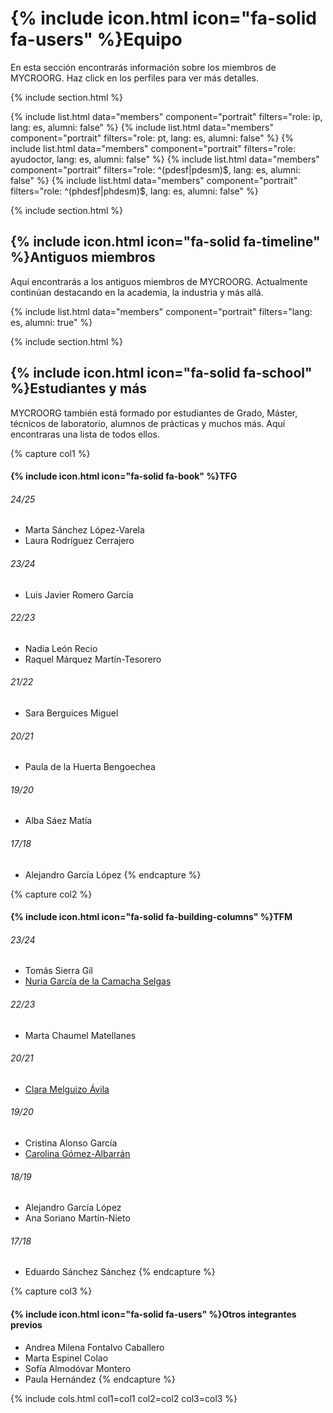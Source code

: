 
# {% include icon.html icon="fa-solid fa-users" %}Equipo

En esta sección encontrarás información sobre los miembros de MYCROORG. Haz click en los perfiles para ver más detalles. 

{% include section.html %}

{% include list.html data="members" component="portrait" filters="role: ip, lang: es,  alumni: false" %}
{% include list.html data="members" component="portrait" filters="role: pt, lang: es,  alumni: false" %}
{% include list.html data="members" component="portrait" filters="role: ayudoctor, lang: es,  alumni: false" %}
{% include list.html data="members" component="portrait" filters="role: ^(pdesf|pdesm)$, lang: es,  alumni: false" %}
{% include list.html data="members" component="portrait" filters="role: ^(phdesf|phdesm)$, lang: es,  alumni: false" %}


{% include section.html %}

## {% include icon.html icon="fa-solid fa-timeline" %}Antiguos miembros

Aquí encontrarás a los antiguos miembros de MYCROORG. Actualmente continúan destacando en la academia, la industria y más allá.

{% include list.html data="members" component="portrait" filters="lang: es, alumni: true" %}

{% include section.html %}

## {% include icon.html icon="fa-solid fa-school" %}Estudiantes y más

MYCROORG también está formado por estudiantes de Grado, Máster, técnicos de laboratorio, alumnos de prácticas y muchos más. Aquí encontraras una lista de todos ellos.

{% capture col1 %}
#### {% include icon.html icon="fa-solid fa-book" %}TFG

###### 24/25
- Marta Sánchez López-Varela
- Laura Rodríguez Cerrajero

###### 23/24
- Luis Javier Romero García

###### 22/23
- Nadia León Recio
- Raquel Márquez Martín-Tesorero

###### 21/22

- Sara Berguices Miguel

###### 20/21

- Paula de la Huerta Bengoechea

###### 19/20
- Alba Sáez Matía

###### 17/18
- Alejandro García López
{% endcapture %}

{% capture col2 %}
#### {% include icon.html icon="fa-solid fa-building-columns" %}TFM

###### 23/24
- Tomás Sierra Gil
- [Nuria García de la Camacha Selgas](/members/es_nuria.html)

###### 22/23
- Marta Chaumel Matellanes

###### 20/21
- [Clara Melguizo Ávila](/members/es_clara.html)

###### 19/20

- Cristina Alonso García
- [Carolina Gómez-Albarrán](/members/es_carolina.html)

###### 18/19

- Alejandro García López
- Ana Soriano Martín-Nieto

###### 17/18

- Eduardo Sánchez Sánchez
{% endcapture %}

{% capture col3 %}
#### {% include icon.html icon="fa-solid fa-users" %}Otros integrantes previos

- Andrea Milena Fontalvo Caballero
- Marta Espinel Colao
- Sofía Almodóvar Montero
- Paula Hernández
{% endcapture %}

{%
  include cols.html
  col1=col1
  col2=col2
  col3=col3
%}
